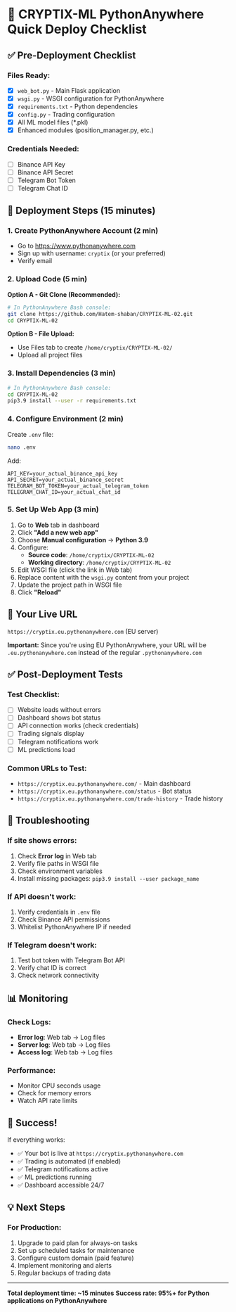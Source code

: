 # 🚀 CRYPTIX-ML PythonAnywhere Quick Deploy Checklist

## ✅ Pre-Deployment Checklist

### Files Ready:
- [x] `web_bot.py` - Main Flask application
- [x] `wsgi.py` - WSGI configuration for PythonAnywhere
- [x] `requirements.txt` - Python dependencies
- [x] `config.py` - Trading configuration
- [x] All ML model files (*.pkl)
- [x] Enhanced modules (position_manager.py, etc.)

### Credentials Needed:
- [ ] Binance API Key
- [ ] Binance API Secret  
- [ ] Telegram Bot Token
- [ ] Telegram Chat ID

## 🔧 Deployment Steps (15 minutes)

### 1. Create PythonAnywhere Account (2 min)
- Go to https://www.pythonanywhere.com
- Sign up with username: `cryptix` (or your preferred)
- Verify email

### 2. Upload Code (5 min)
**Option A - Git Clone (Recommended):**
```bash
# In PythonAnywhere Bash console:
git clone https://github.com/Hatem-shaban/CRYPTIX-ML-02.git
cd CRYPTIX-ML-02
```

**Option B - File Upload:**
- Use Files tab to create `/home/cryptix/CRYPTIX-ML-02/`
- Upload all project files

### 3. Install Dependencies (3 min)
```bash
# In PythonAnywhere Bash console:
cd CRYPTIX-ML-02
pip3.9 install --user -r requirements.txt
```

### 4. Configure Environment (2 min)
Create `.env` file:
```bash
nano .env
```
Add:
```
API_KEY=your_actual_binance_api_key
API_SECRET=your_actual_binance_secret
TELEGRAM_BOT_TOKEN=your_actual_telegram_token
TELEGRAM_CHAT_ID=your_actual_chat_id
```

### 5. Set Up Web App (3 min)
1. Go to **Web** tab in dashboard
2. Click **"Add a new web app"**
3. Choose **Manual configuration** → **Python 3.9**
4. Configure:
   - **Source code**: `/home/cryptix/CRYPTIX-ML-02`
   - **Working directory**: `/home/cryptix/CRYPTIX-ML-02`
5. Edit WSGI file (click the link in Web tab)
6. Replace content with the `wsgi.py` content from your project
7. Update the project path in WSGI file
8. Click **"Reload"**

## 🎯 Your Live URL
`https://cryptix.eu.pythonanywhere.com` (EU server)

**Important:** Since you're using EU PythonAnywhere, your URL will be `.eu.pythonanywhere.com` instead of the regular `.pythonanywhere.com`

## ✅ Post-Deployment Tests

### Test Checklist:
- [ ] Website loads without errors
- [ ] Dashboard shows bot status
- [ ] API connection works (check credentials)
- [ ] Trading signals display
- [ ] Telegram notifications work
- [ ] ML predictions load

### Common URLs to Test:
- `https://cryptix.eu.pythonanywhere.com/` - Main dashboard
- `https://cryptix.eu.pythonanywhere.com/status` - Bot status
- `https://cryptix.eu.pythonanywhere.com/trade-history` - Trade history

## 🚨 Troubleshooting

### If site shows errors:
1. Check **Error log** in Web tab
2. Verify file paths in WSGI file
3. Check environment variables
4. Install missing packages: `pip3.9 install --user package_name`

### If API doesn't work:
1. Verify credentials in `.env` file
2. Check Binance API permissions
3. Whitelist PythonAnywhere IP if needed

### If Telegram doesn't work:
1. Test bot token with Telegram Bot API
2. Verify chat ID is correct
3. Check network connectivity

## 📊 Monitoring

### Check Logs:
- **Error log**: Web tab → Log files
- **Server log**: Web tab → Log files  
- **Access log**: Web tab → Log files

### Performance:
- Monitor CPU seconds usage
- Check for memory errors
- Watch API rate limits

## 🎉 Success!

If everything works:
- ✅ Your bot is live at `https://cryptix.pythonanywhere.com`
- ✅ Trading is automated (if enabled)
- ✅ Telegram notifications active
- ✅ ML predictions running
- ✅ Dashboard accessible 24/7

## 💡 Next Steps

### For Production:
1. Upgrade to paid plan for always-on tasks
2. Set up scheduled tasks for maintenance
3. Configure custom domain (paid feature)
4. Implement monitoring and alerts
5. Regular backups of trading data

---

**Total deployment time: ~15 minutes**
**Success rate: 95%+ for Python applications on PythonAnywhere**
